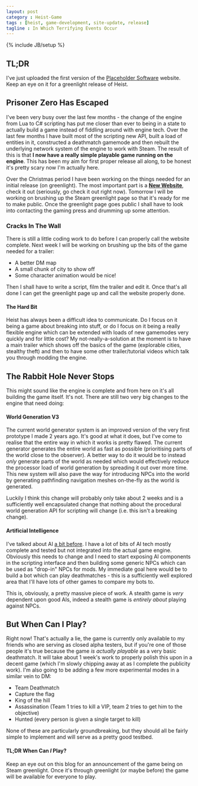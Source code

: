 ```yaml
---
layout: post
category : Heist-Game
tags : [heist, game-development, site-update, release]
tagline : In Which Terrifying Events Occur
---
```

{% include JB/setup %}


## TL;DR

I've just uploaded the first version of the [Placeholder Software](http://placeholder-software.co.uk) website. Keep an eye on it for a greenlight release of Heist.

## Prisoner Zero Has Escaped

I've been very busy over the last few months - the change of the engine from Lua to C# scripting has put me closer than ever to being in a state to actually build a game instead of fiddling around with engine tech. Over the last few months I have built most of the scripting new API, built a load of entities in it, constructed a deathmatch gamemode and then rebuilt the underlying network system of the engine to work with Steam. The result of this is that **I now have a really simple playable game running on the engine**. This has been my aim for first proper release all along, to be honest it's pretty scary now I'm actually here.

Over the Christmas period I have been working on the things needed for an initial release (on greenlight). The most important part is a **[New Website](http://placeholder-software.co.uk)**, check it out (seriously, go check it out right now). Tomorrow I will be working on brushing up the Steam greenlight page so that it's ready for me to make public. Once the greenlight page goes public I shall have to look into contacting the gaming press and drumming up some attention.

### Cracks In The Wall

There is still a little coding work to do before I can properly call the website complete. Next week I will be working on brushing up the bits of the game needed for a trailer:

- A better DM map
- A small chunk of city to show off
- Some character animation would be nice!

Then I shall have to write a script, film the trailer and edit it. Once that's all done I can get the greenlight page up and call the website properly done.

#### The Hard Bit

Heist has always been a difficult idea to communicate. Do I focus on it being a game about breaking into stuff, or do I focus on it being a really flexible engine which can be extended with loads of new gamemodes very quickly and for little cost? My not-really-a-solution at the moment is to have a main trailer which shows off the basics of the game (explorable cities, stealthy theft) and then to have some other trailer/tutorial videos which talk you through modding the engine.

## The Rabbit Hole Never Stops

This might sound like the engine is complete and from here on it's all building the game itself. It's not. There are still two very big changes to the engine that need doing:

#### World Generation V3

The current world generator system is an improved version of the very first prototype I made 2 years ago. It's good at what it does, but I've come to realise that the entire way in which it works is pretty flawed. The current generator generates the entire world as fast as possible (prioritising parts of the world close to the observer). A better way to do it would be to instead _only_ generate parts of the world as needed which would effectively reduce the processor load of world generation by spreading it out over more time. This new system will also pave the way for introducing NPCs into the world by generating pathfinding navigation meshes on-the-fly as the world is generated.

Luckily I think this change will probably only take about 2 weeks and is a sufficiently well encapsulated change that nothing about the procedural world generation API for scripting will change (i.e. this isn't a breaking change).

#### Artificial Intelligence

I've talked about AI [a bit before](http://martindevans.me/tags.html#artificial-intelligence-ref). I have a lot of bits of AI tech mostly complete and tested but not integrated into the actual game engine. Obviously this needs to change and I need to start exposing AI components in the scripting interface and then building some generic NPCs which can be used as "drop-in" NPCs for mods. My immediate goal here would be to build a bot which can play deathmatches - this is a sufficiently well explored area that I'll have lots of other games to compare my bots to.

This is, obviously, a pretty massive piece of work. A stealth game is _very_ dependent upon good AIs, indeed a stealth game is _entirely about_ playing against NPCs.

## But When Can I Play?

Right now! That's actually a lie, the game is currently only available to my friends who are serving as closed alpha testers, but if you're one of those people it's true because the game _is actually playable_ as a very basic deathmatch. It will take about 1 week's work to properly polish this upon in a decent game (which I'm slowly chipping away at as I complete the publicity work). I'm also going to be adding a few more experimental modes in a similar vein to DM:

- Team Deathmatch
 - Capture the flag
 - King of the hill
 - Assassination (Team 1 tries to kill a VIP, team 2 tries to get him to the objective)
 - Hunted (every person is given a single target to kill)
 
None of these are particularly groundbreaking, but they should all be fairly simple to implement and will serve as a pretty good testbed.
 
#### TL;DR When Can _I_ Play?

Keep an eye out on this blog for an announcement of the game being on Steam greenlight. Once it's through greenlight (or maybe before) the game will be available for everyone to play.
